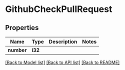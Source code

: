 # GithubCheckPullRequest

## Properties

Name | Type | Description | Notes
------------ | ------------- | ------------- | -------------
**number** | **i32** |  | 

[[Back to Model list]](../README.md#documentation-for-models) [[Back to API list]](../README.md#documentation-for-api-endpoints) [[Back to README]](../README.md)


